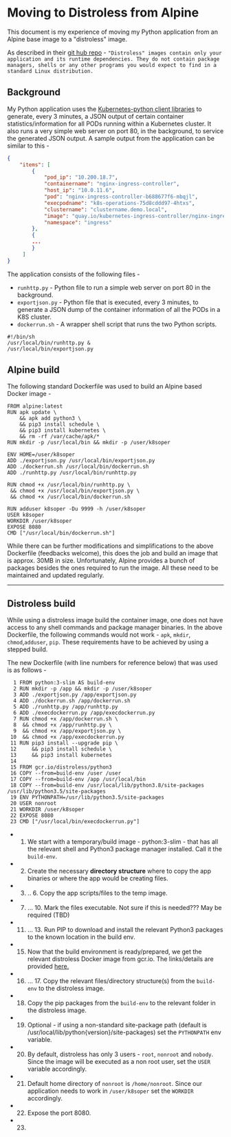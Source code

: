 # Moving to Distroless from Alpine

This document is my experience of moving my Python application from an Alpine base image to a "distroless" image. 

As described in their [git hub repo](https://github.com/GoogleContainerTools/distroless) - `"Distroless" images contain only your application and its runtime dependencies. They do not contain package managers, shells or any other programs you would expect to find in a standard Linux distribution. `

## Background
My Python application uses the [Kubernetes-python client libraries](https://github.com/kubernetes-client/python) to generate, every 3 minutes, a JSON output of certain container statistics/information for all PODs running within a Kubernetes cluster. It also runs a very simple web server on port 80, in the background, to service the generated JSON output. A sample output from the application can be similar to this - 

```json
{
    "items": [
        {
            "pod_ip": "10.200.18.7",
            "containername": "nginx-ingress-controller",
            "host_ip": "10.0.11.6",
            "pod": "nginx-ingress-controller-b688677f6-mbqjl",
            "execpodname": "k8s-operations-75d8cddd97-4htxs",
            "clustername": "clustername.demo.local",
            "image": "quay.io/kubernetes-ingress-controller/nginx-ingress-controller:0.26.1",
            "namespace": "ingress"
        },
        {
        ...
        }
     ]
}
```
The application consists of the following files -

 - `runhttp.py` - Python file to run a simple web server on port 80 in the background.
 - `exportjson.py` - Python file that is executed, every 3 minutes, to generate a JSON dump of the container information of all the PODs in a K8S cluster. 
 - `dockerrun.sh` - A wrapper shell script that runs the two Python scripts. 
 ```shell
 #!/bin/sh
/usr/local/bin/runhttp.py &
/usr/local/bin/exportjson.py
```

## Alpine build

The following standard Dockerfile was used to build an Alpine based Docker image - 
```shell
FROM alpine:latest
RUN apk update \
    && apk add python3 \
    && pip3 install schedule \
    && pip3 install kubernetes \
    && rm -rf /var/cache/apk/*
RUN mkdir -p /usr/local/bin && mkdir -p /user/k8soper

ENV HOME=/user/k8soper
ADD ./exportjson.py /usr/local/bin/exportjson.py
ADD ./dockerrun.sh /usr/local/bin/dockerrun.sh
ADD ./runhttp.py /usr/local/bin/runhttp.py

RUN chmod +x /usr/local/bin/runhttp.py \
 && chmod +x /usr/local/bin/exportjson.py \
 && chmod +x /usr/local/bin/dockerrun.sh

RUN adduser k8soper -Du 9999 -h /user/k8soper
USER k8soper
WORKDIR /user/k8soper
EXPOSE 8080
CMD ["/usr/local/bin/dockerrun.sh"]
```
While there can be further modifications and simplifications to the above Dockerfile (feedbacks welcome), this does the job and build an image that is approx. 30MB in size. Unfortunately, Alpine provides a bunch of packages besides the ones required to run the image. All these need to be maintained and updated regularly. 

---
## Distroless build

While using a distroless image build the container image, one does not have access to any shell commands and package manager binaries. In the above Dockerfile, the following commands would not work - `apk`, `mkdir`, `chmod`,`adduser`, `pip`. These requirements have to be achieved by  using a stepped build. 

The new Dockerfile (with line numbers for reference below) that was used is as follows - 

```shell
  1 FROM python:3-slim AS build-env
  2 RUN mkdir -p /app && mkdir -p /user/k8soper
  3 ADD ./exportjson.py /app/exportjson.py
  4 ADD ./dockerrun.sh /app/dockerrun.sh
  5 ADD ./runhttp.py /app/runhttp.py
  6 ADD ./execdockerrun.py /app/execdockerrun.py
  7 RUN chmod +x /app/dockerrun.sh \
  8  && chmod +x /app/runhttp.py \
  9  && chmod +x /app/exportjson.py \
 10  && chmod +x /app/execdockerrun.py
 11 RUN pip3 install --upgrade pip \
 12     && pip3 install schedule \
 13     && pip3 install kubernetes
 14
 15 FROM gcr.io/distroless/python3
 16 COPY --from=build-env /user /user
 17 COPY --from=build-env /app /usr/local/bin
 18 COPY --from=build-env /usr/local/lib/python3.8/site-packages /usr/lib/python3.5/site-packages
 19 ENV PYTHONPATH=/usr/lib/python3.5/site-packages
 20 USER nonroot
 21 WORKDIR /user/k8soper
 22 EXPOSE 8080
 23 CMD ["/usr/local/bin/execdockerrun.py"]
```
* 1. We start with a temporary/build image - python:3-slim - that has all the relevant shell and Python3 package manager installed. Call it the `build-env`.
* 2. Create the necessary **directory structure** where to copy the app binaries or where the app would be creating files. 
* 3. .. 6. Copy the app scripts/files to the temp image. 
* 7. ... 10. Mark the files executable. Not sure if this is needed??? May be required (TBD)
* 11. ... 13. Run PIP to download and install the relevant Python3 packages to the known location in the build env. 
* 15. Now that the build environment is ready/prepared, we get the relevant distroless Docker image from gcr.io. The links/details are provided [here.](https://github.com/GoogleContainerTools/distroless)
* 16. ... 17. Copy the relevant files/directory structure(s) from the `build-env` to the distroless image. 
* 18. Copy the pip packages from the `build-env` to the relevant folder in the distroless image.  
*  19. Optional - if using a non-standard site-package path (default is /usr/local/lib/python{version}/site-packages) set the `PYTHONPATH` env variable. 
* 20. By default, distroless has only 3 users -  `root`, `nonroot` and `nobody`. Since the image will be executed as a non root user, set the `USER` variable accordingly.
* 21. Default home directory of `nonroot` is `/home/nonroot`. Since our application needs to work in `/user/k8soper` set the `WORKDIR` accordingly. 
* 22. Expose the port 8080. 
* 23.   


<!--stackedit_data:
eyJoaXN0b3J5IjpbNzYwMzk4MDk2LDE4MjE2NTk3NjUsMTgwNT
E1OTI0M119
-->